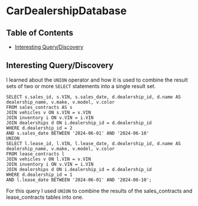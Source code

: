 # CarDealershipDatabase

## Table of Contents

- [Interesting Query/Discovery](#interesting-quearydiscovry)

## Interesting Query/Discovery
I learned about the ```UNION``` operator and how it is used to combine the result sets of two or more ```SELECT``` statements into a single result set.
```
SELECT s.sales_id, s.VIN, s.sales_date, d.dealership_id, d.name AS dealership_name, v.make, v.model, v.color
FROM sales_contracts AS s
JOIN vehicles v ON s.VIN = v.VIN
JOIN inventory i ON v.VIN = i.VIN
JOIN dealerships d ON i.dealership_id = d.dealership_id
WHERE d.dealership_id = 2
AND s.sales_date BETWEEN '2024-06-01' AND '2024-06-10'
UNION
SELECT l.lease_id, l.VIN, l.lease_date, d.dealership_id, d.name AS dealership_name, v.make, v.model, v.color
FROM lease_contracts l
JOIN vehicles v ON l.VIN = v.VIN
JOIN inventory i ON v.VIN = i.VIN
JOIN dealerships d ON i.dealership_id = d.dealership_id
WHERE d.dealership_id = 1
AND l.lease_date BETWEEN '2024-06-01' AND '2024-06-10';
```
For this query I used ```UNION``` to combine the results of the sales_contracts and lease_contracts tables into one. 